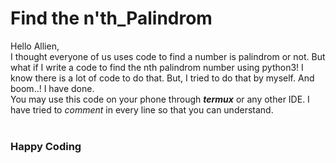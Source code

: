 # Find the n'th_Palindrom

<p>Hello Allien,<br>
I thought everyone of us uses code to find a number is palindrom or not. But what if I write a code to find the nth palindrom number using python3! I know there is a lot of code to do that. But, I tried to do that by myself. And boom..! I have done. <br> You may use this code on your phone through <b><i>termux</i></b> or any other IDE. I have tried to <i>comment</i> in every line so that you can understand. <br><br>
<h3>Happy Coding</h3>
</p>
